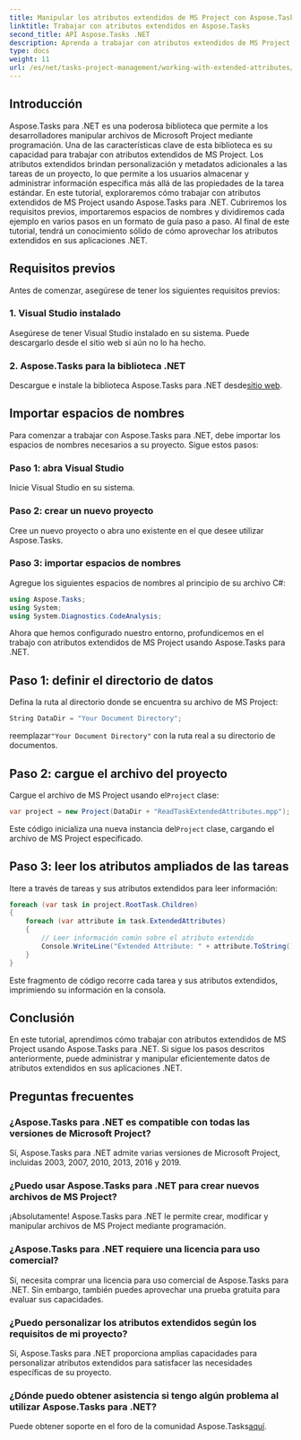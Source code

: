 ```yaml
---
title: Manipular los atributos extendidos de MS Project con Aspose.Tasks
linktitle: Trabajar con atributos extendidos en Aspose.Tasks
second_title: API Aspose.Tasks .NET
description: Aprenda a trabajar con atributos extendidos de MS Project usando Aspose.Tasks para .NET. Manipule los datos de las tareas mediante programación con facilidad.
type: docs
weight: 11
url: /es/net/tasks-project-management/working-with-extended-attributes/
---
```

## Introducción
Aspose.Tasks para .NET es una poderosa biblioteca que permite a los desarrolladores manipular archivos de Microsoft Project mediante programación. Una de las características clave de esta biblioteca es su capacidad para trabajar con atributos extendidos de MS Project. Los atributos extendidos brindan personalización y metadatos adicionales a las tareas de un proyecto, lo que permite a los usuarios almacenar y administrar información específica más allá de las propiedades de la tarea estándar.
En este tutorial, exploraremos cómo trabajar con atributos extendidos de MS Project usando Aspose.Tasks para .NET. Cubriremos los requisitos previos, importaremos espacios de nombres y dividiremos cada ejemplo en varios pasos en un formato de guía paso a paso. Al final de este tutorial, tendrá un conocimiento sólido de cómo aprovechar los atributos extendidos en sus aplicaciones .NET.
## Requisitos previos
Antes de comenzar, asegúrese de tener los siguientes requisitos previos:
### 1. Visual Studio instalado
Asegúrese de tener Visual Studio instalado en su sistema. Puede descargarlo desde el sitio web si aún no lo ha hecho.
### 2. Aspose.Tasks para la biblioteca .NET
 Descargue e instale la biblioteca Aspose.Tasks para .NET desde[sitio web](https://releases.aspose.com/tasks/net/).

## Importar espacios de nombres
Para comenzar a trabajar con Aspose.Tasks para .NET, debe importar los espacios de nombres necesarios a su proyecto. Sigue estos pasos:
### Paso 1: abra Visual Studio
Inicie Visual Studio en su sistema.
### Paso 2: crear un nuevo proyecto
Cree un nuevo proyecto o abra uno existente en el que desee utilizar Aspose.Tasks.
### Paso 3: importar espacios de nombres
Agregue los siguientes espacios de nombres al principio de su archivo C#:
```csharp
using Aspose.Tasks;
using System;
using System.Diagnostics.CodeAnalysis;

```

Ahora que hemos configurado nuestro entorno, profundicemos en el trabajo con atributos extendidos de MS Project usando Aspose.Tasks para .NET.
## Paso 1: definir el directorio de datos
Defina la ruta al directorio donde se encuentra su archivo de MS Project:
```csharp
String DataDir = "Your Document Directory";
```
 reemplazar`"Your Document Directory"` con la ruta real a su directorio de documentos.
## Paso 2: cargue el archivo del proyecto
 Cargue el archivo de MS Project usando el`Project` clase:
```csharp
var project = new Project(DataDir + "ReadTaskExtendedAttributes.mpp");
```
 Este código inicializa una nueva instancia del`Project` clase, cargando el archivo de MS Project especificado.
## Paso 3: leer los atributos ampliados de las tareas
Itere a través de tareas y sus atributos extendidos para leer información:
```csharp
foreach (var task in project.RootTask.Children)
{
    foreach (var attribute in task.ExtendedAttributes)
    {
        // Leer información común sobre el atributo extendido
        Console.WriteLine("Extended Attribute: " + attribute.ToString());
    }
}
```
Este fragmento de código recorre cada tarea y sus atributos extendidos, imprimiendo su información en la consola.

## Conclusión
En este tutorial, aprendimos cómo trabajar con atributos extendidos de MS Project usando Aspose.Tasks para .NET. Si sigue los pasos descritos anteriormente, puede administrar y manipular eficientemente datos de atributos extendidos en sus aplicaciones .NET.
## Preguntas frecuentes
### ¿Aspose.Tasks para .NET es compatible con todas las versiones de Microsoft Project?
Sí, Aspose.Tasks para .NET admite varias versiones de Microsoft Project, incluidas 2003, 2007, 2010, 2013, 2016 y 2019.
### ¿Puedo usar Aspose.Tasks para .NET para crear nuevos archivos de MS Project?
¡Absolutamente! Aspose.Tasks para .NET le permite crear, modificar y manipular archivos de MS Project mediante programación.
### ¿Aspose.Tasks para .NET requiere una licencia para uso comercial?
Sí, necesita comprar una licencia para uso comercial de Aspose.Tasks para .NET. Sin embargo, también puedes aprovechar una prueba gratuita para evaluar sus capacidades.
### ¿Puedo personalizar los atributos extendidos según los requisitos de mi proyecto?
Sí, Aspose.Tasks para .NET proporciona amplias capacidades para personalizar atributos extendidos para satisfacer las necesidades específicas de su proyecto.
### ¿Dónde puedo obtener asistencia si tengo algún problema al utilizar Aspose.Tasks para .NET?
 Puede obtener soporte en el foro de la comunidad Aspose.Tasks[aquí](https://forum.aspose.com/c/tasks/15).